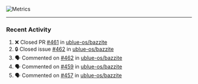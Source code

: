 ![Metrics](https://metrics.lecoq.io/KyleGospo?template=classic&base=header%2C%20activity%2C%20community%2C%20repositories%2C%20metadata&base.indepth=false&base.hireable=false&base.skip=false&config.timezone=America%2FLos_Angeles)

---
### Recent Activity
<!--START_SECTION:activity-->
1. ❌ Closed PR [#461](https://github.com/ublue-os/bazzite/pull/461) in [ublue-os/bazzite](https://github.com/ublue-os/bazzite)
2. 🔒 Closed issue [#462](https://github.com/ublue-os/bazzite/issues/462) in [ublue-os/bazzite](https://github.com/ublue-os/bazzite)
3. 🗣 Commented on [#462](https://github.com/ublue-os/bazzite/issues/462#issuecomment-1775759298) in [ublue-os/bazzite](https://github.com/ublue-os/bazzite)
4. 🗣 Commented on [#459](https://github.com/ublue-os/bazzite/pull/459#issuecomment-1774150388) in [ublue-os/bazzite](https://github.com/ublue-os/bazzite)
5. 🗣 Commented on [#457](https://github.com/ublue-os/bazzite/issues/457#issuecomment-1773711320) in [ublue-os/bazzite](https://github.com/ublue-os/bazzite)
<!--END_SECTION:activity-->

